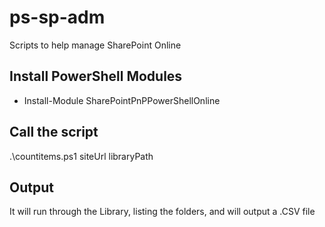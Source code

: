 # ps-sp-adm
Scripts to help manage SharePoint Online

## Install PowerShell Modules
- Install-Module SharePointPnPPowerShellOnline

## Call the script
.\countitems.ps1 siteUrl libraryPath

## Output
It will run through the Library, listing the folders, and will output a .CSV file
